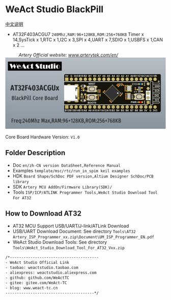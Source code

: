 # WeAct Studio BlackPill

[中文说明](./README_cn.md)

* AT32F403ACGU7 `240Mhz,RAM:96+128KB,ROM:256+768KB`
Timer x 14,SysTick x 1,RTC x 1,I2C x 3,SPI x 4,UART x 7,SDIO x 1,USBFS x 1,CAN x 2 ...

&emsp;&emsp;&emsp;*Artery Official website: www.arterytek.com/en/*
!["AT32F403ACGU7 Core Board"](./Images/1.png )

Core Board Hardware Version: `V1.0`

## Folder Description
* Doc
`en/zh-CN version DataSheet,Reference Manual`
* Examples `template/msc/rtc/run_in_spim keil examples`
* HDK
`Board Shape/SchDoc PDF version,Altium Designer SchDoc/PCB library`
* SDK
`Artery MCU AddOn/Firmware Library(SDK)/`
* Tools
`ISP/ICP/ATLINK Programmer Tools,WeAct Studio Download Tool For AT32`

## How to Download AT32
* AT32 MCU Support USB/UART/J-link/ATLink Download
* USB/UART Download Document: See directory `Tools\AT32 Artery_ISP_Programmer_xx.zip\Document\UM_ISP_Programmer_EN.pdf`
* WeAct Studio Download Tools: See directory `Tools\WeAct_Studio_Download_Tool_For_AT32_Vxx.zip`

```
/*---------------------------------------
- WeAct Studio Official Link
- taobao: weactstudio.taobao.com
- aliexpress: weactstudio.aliexpress.com
- github: github.com/WeActTC
- gitee: gitee.com/WeAct-TC
- blog: www.weact-tc.cn
---------------------------------------*/
```
